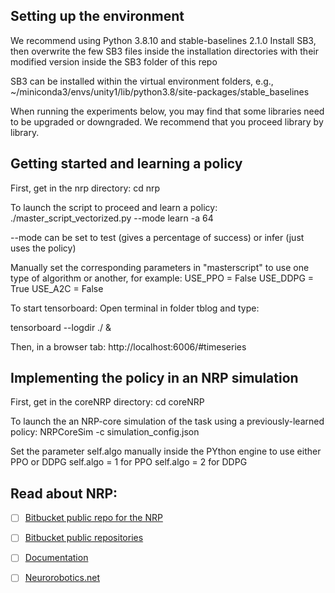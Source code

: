 
## Setting up the environment

We recommend using Python 3.8.10 and stable-baselines 2.1.0
Install SB3, then overwrite the few SB3 files inside the installation directories with their modified version inside the SB3 folder of this repo

SB3 can be installed within the virtual environment folders, e.g., 
~/miniconda3/envs/unity1/lib/python3.8/site-packages/stable_baselines 

When running the experiments below, you may find that some libraries need to be upgraded or downgraded. We recommend that you proceed library by library.



## Getting started and learning a policy

First, get in the nrp directory:
cd nrp

To launch the script to proceed and learn a policy:
 ./master_script_vectorized.py --mode learn -a 64
 
 
 --mode can be set to test (gives a percentage of success) or infer (just uses the policy)

Manually set the corresponding parameters in "masterscript" to use one type of algorithm or another, for example:
USE_PPO  = False
USE_DDPG = True
USE_A2C  = False




To start tensorboard:
Open terminal in folder tblog and type: 

tensorboard --logdir ./ &

Then, in a browser tab:
http://localhost:6006/#timeseries



## Implementing the policy in an NRP simulation

First, get in the coreNRP directory:
cd coreNRP

To launch the an NRP-core simulation of the task using a previously-learned policy:
NRPCoreSim -c simulation_config.json 
 
 

 Set the parameter self.algo manually inside the PYthon engine to use either PPO or DDPG
 self.algo = 1 for PPO
 self.algo = 2 for DDPG
 
 

## Read about NRP:

- [ ] [Bitbucket public repo for the NRP](https://bitbucket.org/hbpneurorobotics/neurorobotics-platform/src/master/)
- [ ] [Bitbucket public repositories](https://bitbucket.org/hbpneurorobotics/workspace/repositories/)
- [ ] [Documentation](https://neurorobotics.net/Documentation/latest/)
- [ ] [Neurorobotics.net](https://neurorobotics.net/)




